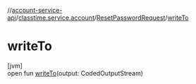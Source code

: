 //[account-service-api](../../../index.md)/[classtime.service.account](../index.md)/[ResetPasswordRequest](index.md)/[writeTo](write-to.md)

# writeTo

[jvm]\
open fun [writeTo](write-to.md)(output: CodedOutputStream)
